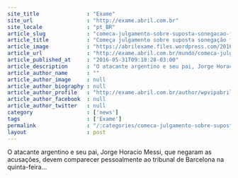 ```yaml
---
site_title               : "Exame"
site_url                 : "http://exame.abril.com.br"
site_locale              : "pt_BR"
article_slug             : "comeca-julgamento-sobre-suposta-sonegacao-fiscal-de-messi"
article_title            : "Começa julgamento sobre suposta sonegação fiscal de Messi"
article_image            : "https://abrilexame.files.wordpress.com/2016/09/size_960_16_9_lionel-messi-jogador-de-futebol1.jpg?quality=70&strip=all&w=960"
article_url              : "http://exame.abril.com.br/mundo/comeca-julgamento-sobre-suposta-sonegacao-fiscal-de-messi/"
article_published_at     : "2016-05-31T09:18:28-03:00"
article_description      : "O atacante argentino e seu pai, Jorge Horacio Messi, que negaram as acusações, devem comparecer pessoalmente ao tribunal de Barcelona na quinta-feira..."
article_author_name      : ""
article_author_image     : null
article_author_biography : null
article_author_profile   : "http://exame.abril.com.br/author/wpvipabril/"
article_author_facebook  : null
article_author_twitter   : null
category                 : ['news']
tags                     : ['Exame']
permalink                : "/:categories/comeca-julgamento-sobre-suposta-sonegacao-fiscal-de-messi/"
layout                   : post
---
```


O atacante argentino e seu pai, Jorge Horacio Messi, que negaram as acusações, devem comparecer pessoalmente ao tribunal de Barcelona na quinta-feira...
